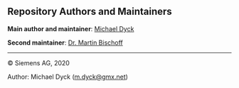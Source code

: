 ## Repository Authors and Maintainers ##

**Main author and maintainer**: [Michael Dyck](https://github.com/MD-cyb3)

**Second maintainer**: [Dr. Martin Bischoff](https://github.com/MartinBischoff)

---

© Siemens AG, 2020

Author: Michael Dyck (m.dyck@gmx.net)
